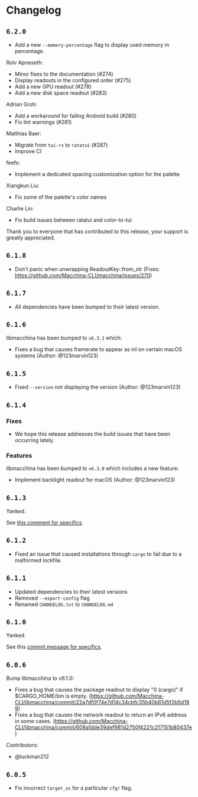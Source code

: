 # Changelog

## `6.2.0`

- Add a new `--memory-percentage` flag to display used memory in percentage.

Rolv Apneseth:
- Minor fixes to the documentation (#274)
- Display readouts in the configured order (#275)
- Add a new GPU readout (#278)
- Add a new disk space readout (#283)

Adrian Groh:
- Add a workaround for failing Android build (#280)
- Fix lint warnings (#281)

Matthias Baer:
- Migrate from `tui-rs` to `ratatui` (#287)
- Improve CI

feefs:
- Implement a dedicated spacing customization option for the palette

Xiangkun Liu:
- Fix some of the palette's color names

Charlie Lin:
- Fix build issues between ratatui and color-to-tui

Thank you to everyone that has contributed to this release, your support
is greatly appreciated.

## `6.1.8`

- Don't panic when unwrapping ReadoutKey::from_str (Fixes: https://github.com/Macchina-CLI/macchina/issues/270)

## `6.1.7`

- All dependencies have been bumped to their latest version.

## `6.1.6`

libmacchina has been bumped to `v6.3.1` which:
- Fixes a bug that causes framerate to appear as nil on certain macOS systems
  (Author: @123marvin123)

## `6.1.5`

- Fixed `--version` not displaying the version (Author: @123marvin123)

## `6.1.4`

### Fixes

- We hope this release addresses the build issues that have been occurring lately.

### Features

libmacchina has been bumped to `v6.3.0` which includes a new feature:
- Implement backlight readout for macOS (Author: @123marvin123)

## `6.1.3`

Yanked.

See [this comment for specifics](https://github.com/Macchina-CLI/macchina/issues/263#issuecomment-1250045395).

## `6.1.2`

- Fixed an issue that caused installations through `cargo` to fail due to a
  malformed lockfile.

##  `6.1.1`

- Updated dependencies to their latest versions
- Removed `--export-config` flag
- Renamed `CHANGELOG.txt` to `CHANGELOG.md`

## `6.1.0`

Yanked.

See this [commit message for specifics](https://github.com/Macchina-CLI/macchina/commit/fb31328cf75e3e945a70b80cb1891a062a63de5e).

## `6.0.6`

Bump libmacchina to v6.1.0:
- Fixes a bug that causes the package readout to display "0 (cargo)" if
  $CARGO_HOME/bin is empty.
  (https://github.com/Macchina-CLI/libmacchina/commit/22a7df0f74e7d14c34cbfc35b40b61d5f2b5d199)
- Fixes a bug that causes the network readout to return an IPv6 address in some cases.
  (https://github.com/Macchina-CLI/libmacchina/commit/608a1dde39def981d2750f4221c217151b80437e)

Contributors:
- @luckman212

## `6.0.5`

- Fix incorrect `target_os` for a particular `cfg!` flag.
